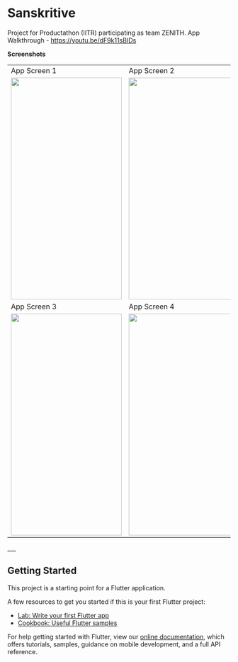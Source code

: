 # Sanskritive

Project for Productathon (IITR) participating as team ZENITH.
App Walkthrough - https://youtu.be/dF9k11sBIDs

**Screenshots**

<table style="border-spacing:15px">
  <tr>
    <td>App Screen 1</td>
    <td>App Screen 2</td>
  </tr>
  <tr>
    <td><img src = "https://user-images.githubusercontent.com/59245239/130596065-3a3a1a38-ba8d-4d40-967a-5ca618e3e1a9.jpeg" width = "250" height = "500" /></td>
    <td><img src = "https://user-images.githubusercontent.com/59245239/130596072-3bfadb55-4ba1-45b1-a71b-b66bf3243c5c.jpeg" width = "250" height = "500" /></td>
      </tr>
  <tr>
    <td>App Screen 3</td>
    <td>App Screen 4</td>
  </tr>
  <tr>
    <td><img src = "https://user-images.githubusercontent.com/59245239/130596076-4ff0de9a-b181-4e72-a49c-b9d5e165c45c.jpeg" width = "250" height = "500" /></td>
    <td><img src = "https://user-images.githubusercontent.com/59245239/130596078-b4d01618-8436-4fa7-8fd8-983deb38a8d1.jpeg" width = "250" height = "500" /></td>
  </tr>
 </table>
___



## Getting Started

This project is a starting point for a Flutter application.

A few resources to get you started if this is your first Flutter project:

- [Lab: Write your first Flutter app](https://flutter.dev/docs/get-started/codelab)
- [Cookbook: Useful Flutter samples](https://flutter.dev/docs/cookbook)

For help getting started with Flutter, view our
[online documentation](https://flutter.dev/docs), which offers tutorials,
samples, guidance on mobile development, and a full API reference.
